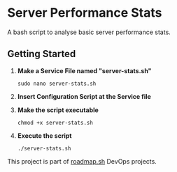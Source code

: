 # Server Performance Stats
A bash script to analyse basic server performance stats.  

## Getting Started
1. **Make a Service File named "server-stats.sh"**
    ```
    sudo nano server-stats.sh
    ```
2. **Insert Configuration Script at the Service file**
    
3. **Make the script executable**
    ```
    chmod +x server-stats.sh
    ```
4. **Execute the script**  
    ```
    ./server-stats.sh
    ```
This project is part of [roadmap.sh](https://roadmap.sh/projects/server-stats) DevOps projects.
